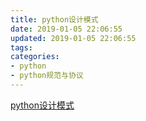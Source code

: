```yaml
---
title: python设计模式
date: 2019-01-05 22:06:55
updated: 2019-01-05 22:06:55
tags:
categories:
- python
- python规范与协议
---
```


[python设计模式](https://github.com/faif/python-patterns)
